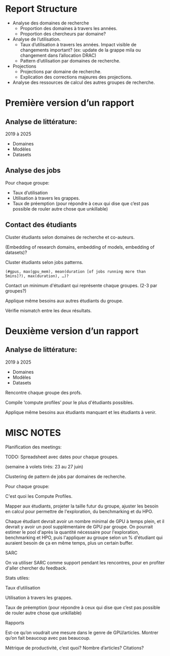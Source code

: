 # Report Structure

- Analyse des domaines de recherche
  - Proportion des domaines à travers les années.
  - Proportion des chercheurs par domaine?
- Analyse de l’utilisation.
  - Taux d’utilisation à travers les années. Impact visible de changements important? (ex: update de la grappe mila ou changement dans l’allocation DRAC)
  - Pattern d’utilisation par domaines de recherche.
- Projections
  - Projections par domaine de recherche.
  - Explication des corrections majeures des projections.
- Analyse des ressources de calcul des autres groupes de recherche.





# Première version d’un rapport

## Analyse de littérature:

2019 à 2025

- Domaines
- Modèles
- Datasets

## Analyse des jobs

Pour chaque groupe:
- Taux d’utilisation
- Utilisation à travers les grappes.
- Taux de préemption (pour répondre à ceux qui dise que c’est pas possible de rouler autre chose que unkillable)

## Contact des étudiants

Cluster étudiants selon domaines de recherche et co-auteurs.

   (Embedding of research domains, embedding of models, embedding of datasets)?

Cluster étudiants selon jobs patterns.

    (#gpus, max(gpu_mem), mean(duration [of jobs running more than 5mins]?), max(duration), …)?

Contact un minimum d'étudiant qui représente chaque groupes. (2-3 par groupes?)

Applique même besoins aux autres étudiants du groupe.

Vérifie mismatch entre les deux résultats.

# Deuxième version d’un rapport

## Analyse de littérature:

2019 à 2025
- Domaines
- Modèles
- Datasets

Rencontre chaque groupe des profs.

Compile ‘compute profiles’ pour le plus d'étudiants possibles.

Applique même besoins aux étudiants manquant et les étudiants à venir.










# MISC NOTES

Planification des meetings:

TODO: Spreadsheet avec dates pour chaque groupes.

(semaine à volets tirés: 23 au 27 juin)




Clustering de pattern de jobs par domaines de recherche.

Pour chaque groupe:

C'est quoi les Compute Profiles.

Mapper aux étudiants, projeter la taille futur du groupe, ajuster les besoin en calcul pour permettre de l'exploration, du benchmarking et du HPO.

Chaque étudiant devrait avoir un nombre minimal de GPU à temps plein, et il devrait y avoir un pool supplémentaire de GPU par groupe. On pourrait estimer le pool d'après la quantité nécessaire pour l'exploration, benchmarking et HPO, puis l'appliquer au groupe selon un % d'étudiant qui auraient besoin de ça en même temps, plus un certain buffer.











SARC

On va utiliser SARC comme support pendant les rencontres, pour en profiter d'aller chercher du feedback.



Stats utiles:

Taux d’utilisation

Utilisation à travers les grappes.

Taux de préemption (pour répondre à ceux qui dise que c’est pas possible de rouler autre chose que unkillable)

Rapports



Est-ce qu’on voudrait une mesure dans le genre de GPU/articles. Montrer qu’on fait beaucoup avec pas beaucoup.

Métrique de productivité, c’est quoi? Nombre d’articles? Citations?
